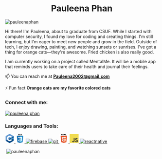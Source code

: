 <h1 align="center">Pauleena Phan</h1>

<p align="left"> <img src="https://komarev.com/ghpvc/?username=pauleenaphan&label=Profile%20views&color=0e75b6&style=flat" alt="pauleenaphan" /> </p>
<p> 
  Hi there! I'm Pauleena, about to graduate from CSUF. While I started with computer security, I found my love for coding and creating things. I'm still learning, but I'm eager to meet new people and grow in the field. Outside of tech, I enjoy drawing, painting, and   watching sunsets or sunrises. I've got a thing for orange cats—they're awesome. Fried chicken is also really good.
</p>

<p> I am currently working on a project called MentalMe. It will be a mobile app that reminds users to take care of their health and journal their feelings. </p>

📫 You can reach me at **Pauleena2002@gmail.com**

⚡ Fun fact **Orange cats are my favorite colored cats**

<h3 align="left">Connect with me:</h3>
<p align="left">
<a href="https://www.linkedin.com/in/pauleena-phan-832a62247/" target="blank"><img align="center" src="https://raw.githubusercontent.com/rahuldkjain/github-profile-readme-generator/master/src/images/icons/Social/linked-in-alt.svg" alt="pauleena phan" height="30" width="40" /></a>
</p>

<h3 align="left">Languages and Tools:</h3>
<p align="left"> <a href="https://www.w3schools.com/cpp/" target="_blank" rel="noreferrer"> <img src="https://raw.githubusercontent.com/devicons/devicon/master/icons/cplusplus/cplusplus-original.svg" alt="cplusplus" width="30" height="30"/> </a> <a href="https://www.w3schools.com/css/" target="_blank" rel="noreferrer"> <img src="https://raw.githubusercontent.com/devicons/devicon/master/icons/css3/css3-original-wordmark.svg" alt="css3" width="30" height="30"/> </a> <a href="https://firebase.google.com/" target="_blank" rel="noreferrer"> <img src="https://www.vectorlogo.zone/logos/firebase/firebase-icon.svg" alt="firebase" width="30" height="30"/> </a> <a href="https://git-scm.com/" target="_blank" rel="noreferrer"> <img src="https://www.vectorlogo.zone/logos/git-scm/git-scm-icon.svg" alt="git" width="30" height="30"/> </a> <a href="https://www.w3.org/html/" target="_blank" rel="noreferrer"> <img src="https://raw.githubusercontent.com/devicons/devicon/master/icons/html5/html5-original-wordmark.svg" alt="html5" width="30" height="30"/> </a> <a href="https://developer.mozilla.org/en-US/docs/Web/JavaScript" target="_blank" rel="noreferrer"> <img src="https://raw.githubusercontent.com/devicons/devicon/master/icons/javascript/javascript-original.svg" alt="javascript" width="30" height="30"/> </a> <a href="https://reactnative.dev/" target="_blank" rel="noreferrer"> <img src="https://reactnative.dev/img/header_logo.svg" alt="reactnative" width="30" height="30"/> </a> </p>

<p>&nbsp;<img align="center" src="https://github-readme-stats.vercel.app/api?username=pauleenaphan&show_icons=true&locale=en" alt="pauleenaphan" /></p>

